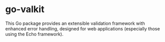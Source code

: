 # go-valkit
This Go package provides an extensible validation framework with enhanced error handling, designed for web applications (especially those using the Echo framework).
